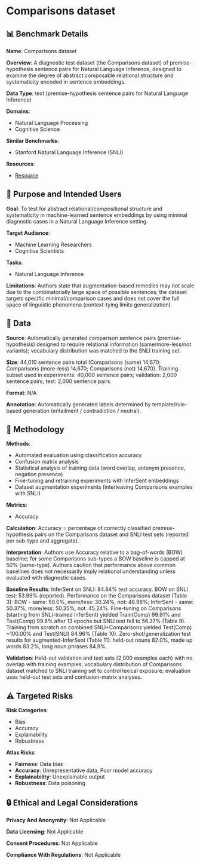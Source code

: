 # Comparisons dataset

## 📊 Benchmark Details

**Name**: Comparisons dataset

**Overview**: A diagnostic test dataset (the Comparisons dataset) of premise-hypothesis sentence pairs for Natural Language Inference, designed to examine the degree of abstract composable relational structure and systematicity encoded in sentence embeddings.

**Data Type**: text (premise-hypothesis sentence pairs for Natural Language Inference)

**Domains**:
- Natural Language Processing
- Cognitive Science

**Similar Benchmarks**:
- Stanford Natural Language Inference (SNLI)

**Resources**:
- [Resource](https://arxiv.org/abs/1909.05885v1)

## 🎯 Purpose and Intended Users

**Goal**: To test for abstract relational/compositional structure and systematicity in machine-learned sentence embeddings by using minimal diagnostic cases in a Natural Language Inference setting.

**Target Audience**:
- Machine Learning Researchers
- Cognitive Scientists

**Tasks**:
- Natural Language Inference

**Limitations**: Authors state that augmentation-based remedies may not scale due to the combinatorially large space of possible sentences; the dataset targets specific minimal/comparison cases and does not cover the full space of linguistic phenomena (context-tying limits generalization).

## 💾 Data

**Source**: Automatically generated comparison sentence pairs (premise-hypothesis) designed to require relational information (same/more-less/not variants); vocabulary distribution was matched to the SNLI training set.

**Size**: 44,010 sentence pairs total (Comparisons (same) 14,670; Comparisons (more-less) 14,670; Comparisons (not) 14,670). Training subset used in experiments: 40,000 sentence pairs; validation: 2,000 sentence pairs; test: 2,000 sentence pairs.

**Format**: N/A

**Annotation**: Automatically generated labels determined by template/rule-based generation (entailment / contradiction / neutral).

## 🔬 Methodology

**Methods**:
- Automated evaluation using classification accuracy
- Confusion matrix analysis
- Statistical analysis of training data (word overlap, antonym presence, negation presence)
- Fine-tuning and retraining experiments with InferSent embeddings
- Dataset augmentation experiments (interleaving Comparisons examples with SNLI)

**Metrics**:
- Accuracy

**Calculation**: Accuracy = percentage of correctly classified premise-hypothesis pairs on the Comparisons dataset and SNLI test sets (reported per sub-type and aggregate).

**Interpretation**: Authors use Accuracy relative to a bag-of-words (BOW) baseline; for some Comparisons sub-types a BOW baseline is capped at 50% (same-type). Authors caution that performance above common baselines does not necessarily imply relational understanding unless evaluated with diagnostic cases.

**Baseline Results**: InferSent on SNLI: 84.84% test accuracy. BOW on SNLI test: 53.99% (reported). Performance on the Comparisons dataset (Table 3): BOW - same: 50.0%, more/less: 30.24%, not: 48.98%; InferSent - same: 50.37%, more/less: 50.35%, not: 45.24%. Fine-tuning on Comparisons (starting from SNLI-trained InferSent) yielded Train(Comp) 99.91% and Test(Comp) 99.8% after 13 epochs but SNLI test fell to 56.37% (Table 9). Training from scratch on combined SNLI+Comparisons yielded Test(Comp) ~100.00% and Test(SNLI) 84.96% (Table 10). Zero-shot/generalization test results for augmented-InferSent (Table 11): held-out nouns 82.0%, made up words 83.2%, long noun phrases 84.9%.

**Validation**: Held-out validation and test sets (2,000 examples each) with no overlap with training examples; vocabulary distribution of Comparisons dataset matched to SNLI training set to control lexical exposure; evaluation uses held-out test sets and confusion-matrix analyses.

## ⚠️ Targeted Risks

**Risk Categories**:
- Bias
- Accuracy
- Explainability
- Robustness

**Atlas Risks**:
- **Fairness**: Data bias
- **Accuracy**: Unrepresentative data, Poor model accuracy
- **Explainability**: Unexplainable output
- **Robustness**: Data poisoning

## 🔒 Ethical and Legal Considerations

**Privacy And Anonymity**: Not Applicable

**Data Licensing**: Not Applicable

**Consent Procedures**: Not Applicable

**Compliance With Regulations**: Not Applicable
